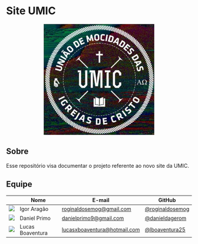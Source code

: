 # Site UMIC
<p align="center">
  <img height="300" src="img/UMIC.jpeg">
</p>

## Sobre
Esse repositório visa documentar o projeto referente ao novo site da UMIC.

## Equipe

||Nome|E-mail|GitHub|
|---|---|---|---|
|<img height="96" src="https://avatars0.githubusercontent.com/u/18501566?s=460&v=4">|Igor Aragão|roginaldosemog@gmail.com|[@roginaldosemog](https://github.com/roginaldosemog)|
|<img height="96" src="https://avatars0.githubusercontent.com/u/42456421?s=400&v=4">|Daniel Primo|danielprimo9@gmail.com|[@danieldagerom](https://github.com/danieldagerom)|
|<img height="96" src="https://avatars0.githubusercontent.com/u/49161615?s=400&v=4">|Lucas Boaventura|lucasxboaventura@hotmail.com|[@lboaventura25](https://github.com/lboaventura25)|